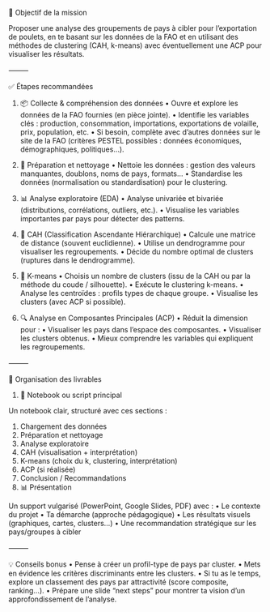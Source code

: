 🎯 Objectif de la mission

Proposer une analyse des groupements de pays à cibler pour l’exportation de poulets, en te basant sur les données de la FAO et en utilisant des méthodes de clustering (CAH, k-means) avec éventuellement une ACP pour visualiser les résultats.

⸻

✅ Étapes recommandées

1. 📦 Collecte & compréhension des données
	•	Ouvre et explore les données de la FAO fournies (en pièce jointe).
	•	Identifie les variables clés : production, consommation, importations, exportations de volaille, prix, population, etc.
	•	Si besoin, complète avec d’autres données sur le site de la FAO (critères PESTEL possibles : données économiques, démographiques, politiques…).

2. 🧼 Préparation et nettoyage
	•	Nettoie les données : gestion des valeurs manquantes, doublons, noms de pays, formats…
	•	Standardise les données (normalisation ou standardisation) pour le clustering.

3. 📊 Analyse exploratoire (EDA)
	•	Analyse univariée et bivariée (distributions, corrélations, outliers, etc.).
	•	Visualise les variables importantes par pays pour détecter des patterns.

4. 🌲 CAH (Classification Ascendante Hiérarchique)
	•	Calcule une matrice de distance (souvent euclidienne).
	•	Utilise un dendrogramme pour visualiser les regroupements.
	•	Décide du nombre optimal de clusters (ruptures dans le dendrogramme).

5. 🔘 K-means
	•	Choisis un nombre de clusters (issu de la CAH ou par la méthode du coude / silhouette).
	•	Exécute le clustering k-means.
	•	Analyse les centroïdes : profils types de chaque groupe.
	•	Visualise les clusters (avec ACP si possible).

6. 🔍 Analyse en Composantes Principales (ACP)
	•	Réduit la dimension pour :
	•	Visualiser les pays dans l’espace des composantes.
	•	Visualiser les clusters obtenus.
	•	Mieux comprendre les variables qui expliquent les regroupements.

⸻

📁 Organisation des livrables

1. 📓 Notebook ou script principal

Un notebook clair, structuré avec ces sections :

1. Chargement des données
2. Préparation et nettoyage
3. Analyse exploratoire
4. CAH (visualisation + interprétation)
5. K-means (choix du k, clustering, interprétation)
6. ACP (si réalisée)
7. Conclusion / Recommandations
2. 📊 Présentation

Un support vulgarisé (PowerPoint, Google Slides, PDF) avec :
	•	Le contexte du projet
	•	Ta démarche (approche pédagogique)
	•	Les résultats visuels (graphiques, cartes, clusters…)
	•	Une recommandation stratégique sur les pays/groupes à cibler

⸻

💡 Conseils bonus
	•	Pense à créer un profil-type de pays par cluster.
	•	Mets en évidence les critères discriminants entre les clusters.
	•	Si tu as le temps, explore un classement des pays par attractivité (score composite, ranking…).
	•	Prépare une slide “next steps” pour montrer ta vision d’un approfondissement de l’analyse.